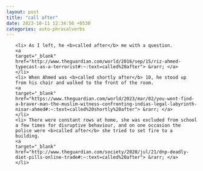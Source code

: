```yaml
---
layout: post
title: "call after"
date: 2023-10-11 12:34:56 +0530
categories: auto-phrasalverbs
---
```

<ol>

    <li> As I left, he <b>called after</b> me with a question.
    <a 
    target="_blank" 
    href="http://www.theguardian.com/world/2016/sep/15/riz-ahmed-typecast-as-a-terrorist#:~:text=called%20after"> &rarr; </a>
    </li>
    <li> When Ahmed was <b>called shortly after</b> 10, he stood up from his chair and walked to the front of the room.
    <a 
    target="_blank" 
    href="https://www.theguardian.com/world/2023/mar/02/you-wont-find-a-braver-man-the-muslim-witness-confronting-indias-legal-labyrinth-nisar-ahmed#:~:text=called%20shortly%20after"> &rarr; </a>
    </li>
    <li> There were constant rows at home, she was excluded from school a few times for disruptive behaviour, and on one occasion the police were <b>called after</b> she tried to set fire to a building.
    <a 
    target="_blank" 
    href="http://www.theguardian.com/society/2020/jul/21/dnp-deadly-diet-pills-online-trade#:~:text=called%20after"> &rarr; </a>
    </li>